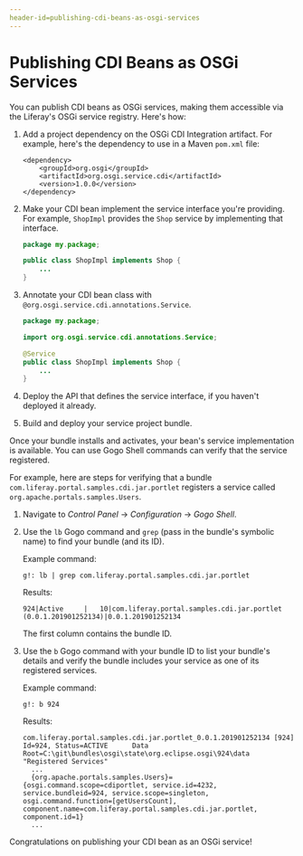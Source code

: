 ```yaml
---
header-id=publishing-cdi-beans-as-osgi-services
---
```


# Publishing CDI Beans as OSGi Services

You can publish CDI beans as OSGi services, making them accessible via the
Liferay's OSGi service registry. Here's how: 

1.  Add a project dependency on the OSGi CDI Integration artifact. For example, 
    here's the dependency to use in a Maven `pom.xml` file:

        <dependency>
            <groupId>org.osgi</groupId>
            <artifactId>org.osgi.service.cdi</artifactId>
            <version>1.0.0</version>
        </dependency>

2.  Make your CDI bean implement the service interface you're providing. For 
    example, `ShopImpl` provides the `Shop` service by implementing that
    interface.

    ```java
    package my.package;

    public class ShopImpl implements Shop {
        ...
    }
    ```

3.  Annotate your CDI bean class with 
    `@org.osgi.service.cdi.annotations.Service`. 

    ```java
    package my.package;

    import org.osgi.service.cdi.annotations.Service;

    @Service 
    public class ShopImpl implements Shop {
        ...
    }
    ```

4.  Deploy the API that defines the service interface, if you haven't deployed 
    it already. 

5.  Build and deploy your service project bundle. 

Once your bundle installs and activates, your bean's service implementation is
available. You can use Gogo Shell commands can verify that the service
registered. 

For example, here are steps for verifying that a bundle
`com.liferay.portal.samples.cdi.jar.portlet` registers a service called
`org.apache.portals.samples.Users`. 

1.  Navigate to *Control Panel* &rarr; *Configuration* &rarr; *Gogo Shell*. 

2.  Use the `lb` Gogo command and `grep` (pass in the bundle's symbolic name) to
    find your bundle (and its ID). 

    Example command:

        g!: lb | grep com.liferay.portal.samples.cdi.jar.portlet

    Results:

        924|Active     |   10|com.liferay.portal.samples.cdi.jar.portlet (0.0.1.201901252134)|0.0.1.201901252134

    The first column contains the bundle ID. 

3.  Use the `b` Gogo command with your bundle ID to list your bundle's details 
    and verify the bundle includes your service as one of its registered
    services. 

    Example command:

        g!: b 924

    Results:

        com.liferay.portal.samples.cdi.jar.portlet_0.0.1.201901252134 [924]
        Id=924, Status=ACTIVE      Data Root=C:\git\bundles\osgi\state\org.eclipse.osgi\924\data
        "Registered Services"
          ...
          {org.apache.portals.samples.Users}={osgi.command.scope=cdiportlet, service.id=4232, service.bundleid=924, service.scope=singleton, osgi.command.function=[getUsersCount], component.name=com.liferay.portal.samples.cdi.jar.portlet, component.id=1}
          ...

Congratulations on publishing your CDI bean as an OSGi service! 
